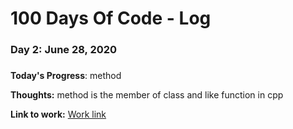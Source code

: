 # 100 Days Of Code - Log

### Day 2: June 28, 2020
##### 

**Today's Progress**: method

**Thoughts:** method is the member of class and like function in cpp

**Link to work:** [Work link](https://github.com/pppatil7/100-days-of-code/commit/cbb7dcbebc3d15faff329d85c19e9c82ac4f8d3c)

